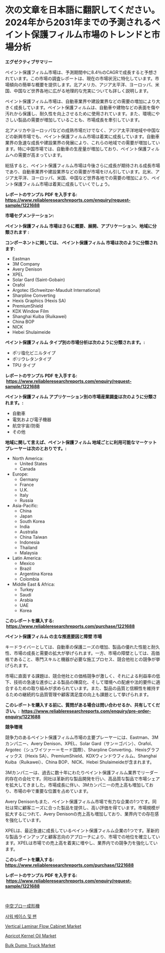 <p><h1>次の文章を日本語に翻訳してください。2024年から2031年までの予測されるペイント保護フィルム市場のトレンドと市場分析</h1></p><p><strong>エグゼクティブサマリー</strong></p>
<p><p>ペイント保護フィルム市場は、予測期間中に8.4％のCAGRで成長すると予想されています。この市場の調査レポートは、現在の市場状況に特化しています。市場傾向の簡単な概要を提供します。北アメリカ、アジア太平洋、ヨーロッパ、米国、中国など世界各地に広がる地理的な充実についても詳しく説明します。</p><p>ペイント保護フィルム市場は、自動車業界や建設業界などの需要の増加により大きく成長しています。ペイント保護フィルムは、自動車や建物などの表面を傷や汚れから保護し、耐久性を向上させるために使用されています。また、環境にやさしい製品の需要が増加していることも、市場成長を牽引しています。</p><p>北アメリカやヨーロッパなどの成熟市場だけでなく、アジア太平洋地域や中国などの新興市場でも、ペイント保護フィルム市場は着実に成長しています。自動車業界の急速な成長や建設業界の発展により、これらの地域での需要が増加しています。特に中国市場では、自動車の生産量が増加しており、ペイント保護フィルムへの需要が高まっています。</p><p>総括すると、ペイント保護フィルム市場は今後さらに成長が期待される成長市場であり、自動車業界や建設業界などの需要が市場をけん引しています。北米、アジア太平洋、ヨーロッパ、米国、中国など世界各地での需要の増加により、ペイント保護フィルム市場は着実に成長していくでしょう。</p></p>
<p><strong>レポートのサンプル PDF を入手する: <a href="https://www.reliableresearchreports.com/enquiry/request-sample/1221688">https://www.reliableresearchreports.com/enquiry/request-sample/1221688</a></strong></p>
<p><strong>市場セグメンテーション:</strong></p>
<p><strong> ペイント保護フィルム 市場はさらに概要、展開、アプリケーション、地域に分類されます :</strong></p>
<p><strong>コンポーネントに関しては、 ペイント保護フィルム 市場は次のように分類されます: &nbsp;</strong></p>
<p><ul><li>Eastman</li><li>3M Company</li><li>Avery Denison</li><li>XPEL</li><li>Solar Gard (Saint-Gobain)</li><li>Orafol</li><li>Argotec (Schweitzer-Mauduit International)</li><li>Sharpline Converting</li><li>Hexis Graphics (Hexis SA)</li><li>PremiumShield</li><li>KDX Window Film</li><li>Shanghai Kuiba (Ruikawei)</li><li>China BOP</li><li>NICK</li><li>Hebei Shulaimeide</li></ul></p>
<p><strong> ペイント保護フィルム タイプ別の市場分析は次のように分類されます。:</strong></p>
<p><ul><li>ポリ塩化ビニルタイプ</li><li>ポリウレタンタイプ</li><li>TPU タイプ</li></ul></p>
<p><strong>レポートのサンプル PDF を入手する: &nbsp;<a href="https://www.reliableresearchreports.com/enquiry/request-sample/1221688">https://www.reliableresearchreports.com/enquiry/request-sample/1221688</a></strong></p>
<p><strong> ペイント保護フィルム アプリケーション別の市場産業調査は次のように分類されます。:</strong></p>
<p><ul><li>自動車</li><li>電気および電子機器</li><li>航空宇宙/防衛</li><li>その他</li></ul></p>
<p><strong>地域に関して言えば、ペイント保護フィルム 地域ごとに利用可能なマーケットプレーヤーは次のとおりです。:</strong></p>
<p><ul>
    <li>
        North America:
        <ul>
            <li>United States</li>
            <li>Canada</li>
        </ul>
    </li>
    <li>
        Europe:
        <ul>
            <li>Germany</li>
            <li>France</li>
            <li>U.K.</li>
            <li>Italy</li>
            <li>Russia</li>
        </ul>
    </li>
    <li>
        Asia-Pacific:
        <ul>
            <li>China</li>
            <li>Japan</li>
            <li>South Korea</li>
            <li>India</li>
            <li>Australia</li>
            <li>China Taiwan</li>
            <li>Indonesia</li>
            <li>Thailand</li>
            <li>Malaysia</li>
        </ul>
    </li>
    <li>
        Latin America:
        <ul>
            <li>Mexico</li>
            <li>Brazil</li>
            <li>Argentina Korea</li>
            <li>Colombia</li>
        </ul>
    </li>
    <li>
        Middle East & Africa:
        <ul>
            <li>Turkey</li>
            <li>Saudi</li>
            <li>Arabia</li>
            <li>UAE</li>
            <li>Korea</li>
        </ul>
    </li>
    </ul></p>
<p><strong>このレポートを購入する: &nbsp;<a href="https://www.reliableresearchreports.com/purchase/1221688">https://www.reliableresearchreports.com/purchase/1221688</a></strong></p>
<p><strong>ペイント保護フィルム の主な推進要因と障壁 市場</strong></p>
<p><p>キードライバーとしては、自動車の保護ニーズの増加、製品の優れた性能と耐久性、市場の成長と需要の拡大が挙げられます。一方、市場の障壁としては、高価格であること、専門スキルと機器が必要な施工プロセス、競合他社との競争が挙げられます。</p><p>市場に直面する課題は、競合他社との価格競争が激しく、それによる利益率の低下、技術の急速な進歩による製品の陳腐化、そして環境への配慮や法的要件に適合するための取り組みが求められています。また、製品の品質と信頼性を維持するための継続的な品質管理や顧客満足度の向上も課題として挙げられます。</p></p>
<p><strong>このレポートを購入する前に、質問がある場合は問い合わせるか、共有してください。:&nbsp; <a href="https://www.reliableresearchreports.com/enquiry/pre-order-enquiry/1221688">https://www.reliableresearchreports.com/enquiry/pre-order-enquiry/1221688</a></strong></p>
<p><strong>競争環境</strong></p>
<p><p>競争力のあるペイント保護フィルム市場の主要プレーヤーには、Eastman、3Mカンパニー、Avery Denison、XPEL、Solar Gard（サン＝ゴバン）、Orafol、Argotec（シュワイツァー＝モード国際）、Sharpline Converting、Hexisグラフィックス（Hexis SA）、PremiumShield、KDXウィンドウフィルム、Shanghai Kuiba（Ruikawei）、China BOP、NICK、Hebei Shulaimeideが含まれます。</p><p>3Mカンパニーは、過去に数十年にわたりペイント保護フィルム業界でリーダー的存在の会社です。同社は革新的な製品開発を行い、高品質な製品で市場シェアを拡大してきました。市場成長に伴い、3Mカンパニーの売上高も増加しており、市場の中で重要な位置を占めています。</p><p>Avery Denisonもまた、ペイント保護フィルム市場で有力な企業の1つです。同社は常に顧客ニーズに合った製品を提供し、高い評価を得ています。市場規模が拡大するにつれて、Avery Denisonの売上高も増加しており、業界内での存在感を強化しています。</p><p>XPELは、最近急速に成長しているペイント保護フィルム企業の1つです。革新的な製品ラインアップと顧客志向のアプローチにより、市場での地位を確立しています。XPELは市場での売上高を着実に増やし、業界内での競争力を強化しています。</p></p>
<p><strong>このレポートを購入する: &nbsp; <a href="https://www.reliableresearchreports.com/purchase/1221688">https://www.reliableresearchreports.com/purchase/1221688</a></strong></p>
<p><strong>レポートのサンプル PDF を入手する: &nbsp;<a href="https://www.reliableresearchreports.com/enquiry/request-sample/1221688">https://www.reliableresearchreports.com/enquiry/request-sample/1221688</a></strong><strong></strong></p>
<p>&nbsp;</p>
<p><p><a href="https://medium.com/@andrewones2023/%E3%83%9B%E3%83%AD%E3%83%BC-%E3%83%96%E3%83%AD%E3%83%BC%E6%88%90%E5%BD%A2%E6%A9%9F%E5%B8%82%E5%A0%B4%E8%A6%8F%E6%A8%A1-%E5%B8%82%E5%A0%B4%E3%81%AE%E5%B1%95%E6%9C%9B%E3%81%A8%E5%B8%82%E5%A0%B4%E4%BA%88%E6%B8%AC-2024%E5%B9%B4%E3%81%8B%E3%82%892031%E5%B9%B4-131d1fe95cf2">中空ブロー成形機</a></p><p><a href="https://github.com/vs019sa3m8x/Market-Research-Report-List-1/blob/main/4999111188521.md">샤워 베이스 및 팬</a></p><p><a href="https://issuu.com/reportprime-2/docs/vertical-laminar-flow-cabinet-market-size-2030.ppt">Vertical Laminar Flow Cabinet Market</a></p><p><a href="https://meowing-canidae-761.notion.site/Apricot-Kernel-Oil-Market-Dynamics-2024-2031-Also-about-Its-Market-Trends-Projections-and-Opportu-25e4505b02ae4f8ea930a2b76c72f62e">Apricot Kernel Oil Market</a></p><p><a href="https://github.com/RoccoManning/Market-Research-Report-List-3/blob/main/bulk-dump-truck-market.md">Bulk Dump Truck Market</a></p></p>